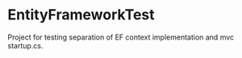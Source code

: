 # EntityFrameworkTest
Project for testing separation of EF context implementation and mvc startup.cs.
